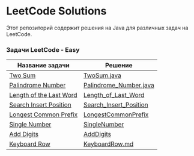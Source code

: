 # LeetCode Solutions

Этот репозиторий содержит решения на Java для различных задач на LeetCode.

### Задачи LeetCode - Easy
| Название задачи                                                                          | Решение                                                      |
|------------------------------------------------------------------------------------------|--------------------------------------------------------------|
| [Two Sum](./src/README_TwoSum.md)                                                        | [TwoSum.java](./src/TwoSum.java)                             |
| [Palindrome Number](./src/README_PalindromeNumber.md)                                    | [Palindrome_Number.java](./src/Palindrome_Number.java)       |
| [Length of the Last Word](./src/Readme_Length_of_Last_World.md)                          | [Length_of_Last_Word](./src/Length_Of_Last_Word.java)        |
| [ Search Insert Position](./src/Readme_Search_Insert_Position.md)                        | [ Search_Insert_Position](./src/Search_Insert_Position.java) |
| [Longest Common Prefix](./src/LongestCommonPrefix.md)                                    | [LongestCommonPrefix](./src/LongestCommonPrefix.java)        |
| [Single Number](./src/SingleNumber.md)                                                   | [SingleNumber](./src/SingleNumber.java)                      |
| [Add Digits](./src/Add_Digits.md)                                                        | [AddDigits](./src/AddDigits.java)                            |
| [Keyboard Row](./src/Keyboard-Row.md)                                                    | [KeyboardRow.md](./src/KeyboardRow.java)                     |
